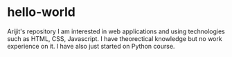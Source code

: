 # hello-world
Arijit's repository
I am interested in web applications and using technologies such as HTML, CSS, Javascript. I have theorectical knowledge but no work experience on it. I have also just started on Python course.
